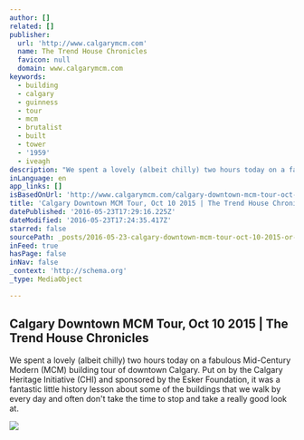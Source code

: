 ```yaml
---
author: []
related: []
publisher:
  url: 'http://www.calgarymcm.com'
  name: The Trend House Chronicles
  favicon: null
  domain: www.calgarymcm.com
keywords:
  - building
  - calgary
  - guinness
  - tour
  - mcm
  - brutalist
  - built
  - tower
  - '1959'
  - iveagh
description: "We spent a lovely (albeit chilly) two hours today on a fabulous Mid-Century Modern (MCM) building tour of downtown Calgary. Put on by the Calgary Heritage Initiative (CHI) and sponsored by the Esker Foundation, it was a fantastic little history lesson about some of the buildings that we walk by every day and often don't take the time to stop and take a really good look at."
inLanguage: en
app_links: []
isBasedOnUrl: 'http://www.calgarymcm.com/calgary-downtown-mcm-tour-oct-10-2015/'
title: 'Calgary Downtown MCM Tour, Oct 10 2015 | The Trend House Chronicles'
datePublished: '2016-05-23T17:29:16.225Z'
dateModified: '2016-05-23T17:24:35.417Z'
starred: false
sourcePath: _posts/2016-05-23-calgary-downtown-mcm-tour-oct-10-2015-or-the-trend-house-chr.md
inFeed: true
hasPage: false
inNav: false
_context: 'http://schema.org'
_type: MediaObject

---
```

<article style=""><h1>Calgary Downtown MCM Tour, Oct 10 2015 | The Trend House Chronicles</h1><p>We spent a lovely (albeit chilly) two hours today on a fabulous Mid-Century Modern (MCM) building tour of downtown Calgary. Put on by the Calgary Heritage Initiative (CHI) and sponsored by the Esker Foundation, it was a fantastic little history lesson about some of the buildings that we walk by every day and often don't take the time to stop and take a really good look at.</p><img src="http://www.calgarymcm.com/wp-content/uploads/CHI-Tour_09.jpg" /></article>